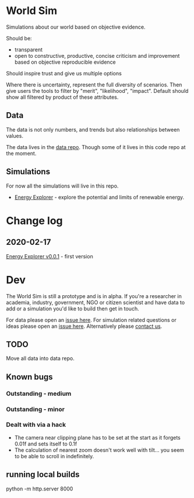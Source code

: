 # World Sim

Simulations about our world based on objective evidence.

Should be:
* transparent
* open to constructive, productive, concise criticism and improvement based on objective reproducible evidence

Should inspire trust and give us multiple options

Where there is uncertainty, represent the full diversity of scenarios.  Then give users the tools to filter by "merit", "likelihood", "impact".  Default should show all filtered by product of these attributes.

## Data

The data is not only numbers, and trends but also relationships between values.

The data lives in the [data repo](https://github.com/TheWorldSim/world-sim-data).  Though some of it lives in this code repo at the moment.


## Simulations

For now all the simulations will live in this repo.

* [Energy Explorer](https://theworldsim.org/sims/energy-explorer/index.html) - explore the potential and limits of renewable energy.


# Change log

## 2020-02-17
[Energy Explorer v0.0.1](https://theworldsim.org/sims/energy-explorer/v0.0.1/index.html) - first version

# Dev

The World Sim is still a prototype and is in alpha.  If you're a researcher in academia, industry, government, NGO or citizen scientist and have data to add or a simulation you'd like to build then get in touch.

For data please open an [issue here](https://github.com/TheWorldSim/world-sim-data/issues).  For simulation related questions or ideas please open an [issue here](https://github.com/TheWorldSim/world-sim/issues).  Alternatively please [contact us](https://theworldsim.org/#help-us-do).

## TODO

Move all data into data repo.

## Known bugs
### Outstanding - medium

### Outstanding - minor

### Dealt with via a hack

* The camera near clipping plane has to be set at the start as it forgets 0.01f and sets itself to 0.1f
* The calculation of nearest zoom doesn't work well with tilt... you seem to be able to scroll in indefinitely.

## running local builds

python -m http.server 8000
